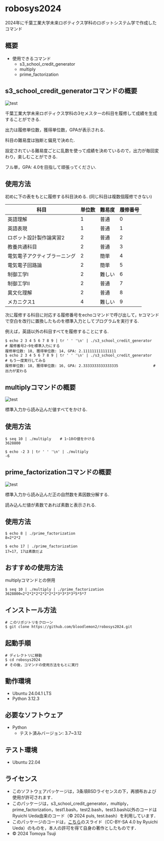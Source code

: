 # robosys2024
2024年に千葉工業大学未来ロボティクス学科のロボットシステム学で作成したコマンド

## 概要

- 使用できるコマンド
    - s3_school_credit_generator
    - multiply
    - prime_factorization

## s3_school_credit_generatorコマンドの概要
![test](https://github.com/bloodlemon2/robosys2024/actions/workflows/test3.yml/badge.svg)

千葉工業大学未来ロボティクス学科の3セメスターの科目を履修して成績を生成することができる.

出力は履修単位数，獲得単位数，GPAが表示される.

科目の難易度は独断と偏見で決めた.

設定されている難易度ごとに乱数を使って成績を決めているので，出力が毎回変わり，楽しむことができる.

フル単，GPA: 4.0を目指して頑張ってください.

## 使用方法

初めに下の表をもとに履修する科目決める. (同じ科目は複数個履修できない)

| 科目                         | 単位数 | 難易度 | 履修番号 |
| ---------------------------- | ------ | ------ | -------- |
| 英語理解                     | 1      | 普通   | 0        |
| 英語表現                     | 1      | 普通   | 1        |
| ロボット設計製作論実習2      | 2      | 普通   | 2        |
| 教養共通科目                 | 2      | 普通   | 3        |
| 電気電子アクティブラーニング | 2      | 簡単   | 4        |
| 電気電子回路論               | 2      | 簡単   | 5        |
| 制御工学Ⅰ                    | 2      | 難しい | 6        |
| 制御工学Ⅱ                    | 2      | 普通   | 7        |
| 異文化理解                   | 2      | 普通   | 8        |
| メカニクス1                  | 4      | 難しい | 9        |

次に履修する科目に対応する履修番号をechoコマンドで呼び出して，trコマンドで空白を改行に置換したものを標準入力としてプログラムを実行する.

例えば，英語以外の科目すべてを履修することにする.

```
$ echo 2 3 4 5 6 7 8 9 | tr ' ' '\n' | ./s3_school_credit_generator    # 履修番号2~9を標準入力にする
履修単位数: 18, 獲得単位数: 14, GPA: 2.111111111111111
$ echo 2 3 4 5 6 7 8 9 | tr ' ' '\n' | ./s3_school_credit_generator    # もう一度実行してみる
履修単位数: 18, 獲得単位数: 16, GPA: 2.3333333333333335                # 出力が変わる
```

## multiplyコマンドの概要
![test](https://github.com/bloodlemon2/robosys2024/actions/workflows/test2.yml/badge.svg)

標準入力から読み込んだ値すべてをかける.

## 使用方法

```
$ seq 10 | ./multiply    # 1~10の値をかける
3628800
```
```
$ echo -2 3 | tr ' ' '\n' | ./multiply
-6
```

## prime_factorizationコマンドの概要
![test](https://github.com/bloodlemon2/robosys2024/actions/workflows/test1.yml/badge.svg)

標準入力から読み込んだ正の自然数を素因数分解する.

読み込んだ値が素数であれば素数と表示される.

## 使用方法

```
$ echo 8 | ./prime_factorization
8=2*2*2
```
```
$ echo 17 | ./prime_factorization
17=17, 17は素数だよ
```
## おすすめの使用方法
multiplyコマンドとの併用

```
$ seq 10 | ./multiply | ./prime_factorization
3628800=2*2*2*2*2*2*2*2*3*3*3*3*5*5*7
```

## インストール方法

```
# このリポジトリをクローン
$ git clone https://github.com/bloodlemon2/robosys2024.git
```

## 起動手順

```
# ディレクトリに移動
$ cd robosys2024
# その後，コマンドの使用方法をもとに実行
```
## 動作環境
- Ubuntu 24.04.1 LTS
- Python 3.12.3

## 必要なソフトウェア
- Python
    - テスト済みバージョン: 3.7~3.12

## テスト環境
- Ubuntu 22.04

## ライセンス

- このソフトウェアパッケージは，3条項BSDライセンスの下，再頒布および使用が許可されます．
- このパッケージは，s3_school_credit_generator，multiply，prime_factorization，test1.bash，test2.bash，test3.bash以外のコードはRyuichi Ueda由来のコード（© 2024 puls, test.bash）を利用しています．
- このパッケージのコードは，[こちら](https://github.com/ryuichiueda/my_slides/tree/master/robosys_2024)のスライド（CC-BY-SA 4.0 by Ryuichi Ueda）のものを，本人の許可を得て自身の著作としたものです．
- © 2024 Tomoya Tsuji
